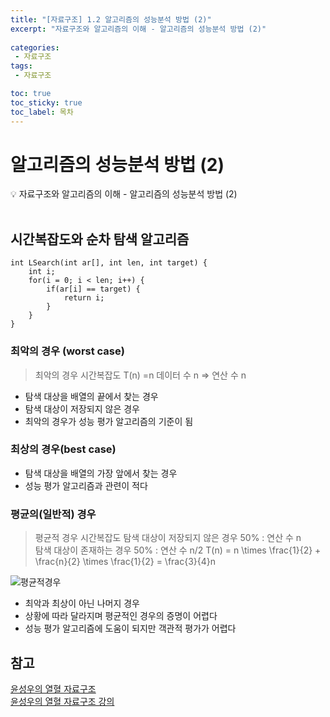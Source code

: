 ```yaml
---
title: "[자료구조] 1.2 알고리즘의 성능분석 방법 (2)" 
excerpt: "자료구조와 알고리즘의 이해 - 알고리즘의 성능분석 방법 (2)"
 
categories:  
 - 자료구조
tags: 
 - 자료구조

toc: true
toc_sticky: true
toc_label: 목차
---
```

# 알고리즘의 성능분석 방법 (2)

<aside>
💡 자료구조와 알고리즘의 이해 - 알고리즘의 성능분석 방법 (2)
</aside>
<br>

## 시간복잡도와 순차 탐색 알고리즘
```
int LSearch(int ar[], int len, int target) {
	int i;
	for(i = 0; i < len; i++) {
		if(ar[i] == target) {
			return i;
		}
	}	
}
```


### 최악의 경우 (worst case)
> 최악의 경우 시간복잡도
> T(n) =n
> 데이터 수 n => 연산 수 n

- 탐색 대상을 배열의 끝에서 찾는 경우
- 탐색 대상이 저장되지 않은 경우
- 최악의 경우가 성능 평가 알고리즘의 기준이 됨

### 최상의 경우(best case)
- 탐색 대상을 배열의 가장 앞에서 찾는 경우
- 성능 평가 알고리즘과 관련이 적다

### 평균의(일반적) 경우
> 평균적 경우 시간복잡도
> 탐색 대상이 저장되지 않은 경우 50% : 연산 수 n  
> 탐색 대상이 존재하는 경우 50% : 연산 수 n/2
> T(n) = n \times \frac{1}{2}  + \frac{n}{2} \times  \frac{1}{2} = \frac{3}{4}n

![평균적경우](/assets/images/posts/date03.png)

- 최악과 최상이 아닌 나머지 경우
- 상황에 따라 달라지며 평균적인 경우의 증명이 어렵다
- 성능 평가 알고리즘에 도움이 되지만 객관적 평가가 어렵다


## 참고

[윤성우의 열혈 자료구조](https://book.naver.com/bookdb/book_detail.nhn?bid=6809127) <br>
[윤성우의 열혈 자료구조 강의](http://www.orentec.co.kr/teachlist/DA_ST_1/teach_sub1.php)
